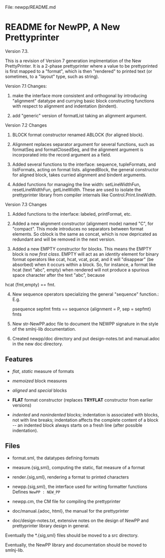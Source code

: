 File: newpp/README.md

# README for NewPP, A New Prettyprinter

Version 7.3.

This is a revision of Version 7 generation implmentation of the New
PrettyPrinter. It is a 2-phase prettyprinter where a value to be
prettyprinted is first mapped to a "format", which is then "rendered"
to printed text (or sometimes, to a "layout" type, such as string).

Version 7.1 Changes:

1. make the interface more consistent and orthogonal by introducing
"alignment" datatype and currying basic block constructing functions
with respect to alignment and indentation (bindent).

2. add "generic" version of formatList taking an alignment argument.

Version 7.2 Changes

1. BLOCK format constructor renamed ABLOCK (for aligned block).

2. Alignment replaces separator argument for several functions, such
as formatSeq and formatClosedSeq, and the alignment argument is
incorporated into the record argument as a field.

3. Added several functions to the interface: sequence, tupleFormats,
and listFormats, acting on format lists. alignedBlock, the general
constructor for aligned block, takes curried alignment and bindent
arguments.

4. Added functions for managing the line width: setLineWidthFun, 
resetLineWidthFun, getLineWidth. These are used to isolate the prettyprinter
library from compiler internals like Control.Print.lineWidth.

Version 7.3 Changes

1. Added functions to the interface: labeled, printFormat, etc.

2. Added a new alignment constructor (alignment mode) named "C", for
"compact".  This mode introduces no separators between format
elements.  So cblock is the same as concat, which is now depricated as
redundant and will be removed in the next version.

3. Added a new EMPTY constructor for blocks.  This means the EMPTY
block is now _first class_.  EMPTY will act as an _identity_ element
for binary format operators like ccat, hcat, vcat, pcat, and it will
"disappear" (be absorbed) when it occurs within a block.  So, for instance,
a format like hcat (text "abc", empty) when rendered will not produce a
spurious space character after the text "abc", because

  hcat (fmt,empty) == fmt.

4. New sequence operators specializing the general "sequence" function.: E.g.

    psequence sepfmt fmts == sequence {alignment = P, sep = sepfmt} fmts

5. New str-NewPP.adoc file to document the NEWPP signature in the style
   of the smlnj-lib documentation.

6. Created newpp/doc directory and put design-notes.txt and
   manual.adoc in the new doc directory.


## Features

- _flat_, _static_ measure of formats

- _memoized_ block measures

- _aligned_ and _special_ blocks

- **FLAT** format constructor (replaces **TRYFLAT** constructor from earlier versions)

- _indented_ and _nonindented_ blocks; indentation is associated with
  blocks, not with line breaks; indentation affects the complete
  content of a block -- an indented block always starts on a fresh
  line (after possible indentation).
  
  
## Files

- format.sml, the datatypes defining formats

- measure.{sig,sml}, computing the static, flat measure of a format

- render.{sig,sml}, rendering a format to printed characters

- newpp.{sig,sml}, the interface used for writing formatter functions
             Defines `NewPP : NEW_PP`

- newpp.cm, the CM file for compiling the prettyprinter

- doc/manual.{adoc, html}, the manual for the prettyprinter

- doc/design-notes.txt, extensive notes on the design of NewPP and
  prettyprinter library design in general.

Eventually the *.{sig,sml} files should be moved to a src directory.

Eventually, the NewPP library and documentation should be moved to
smlnj-lib.
